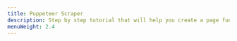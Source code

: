 ```yaml
---
title: Puppeteer Scraper
description: Step by step tutorial that will help you create a page function for Puppeteer Scraper.
menuWeight: 2.4
---
```

